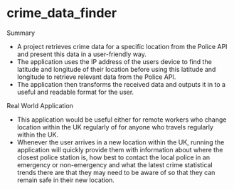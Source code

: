 # crime_data_finder

Summary

- A project retrieves crime data for a specific location from the Police API and present this data in a user-friendly way.
- The application uses the IP address of the users device to find the latitude and longitude of their location before using this latitude and longitude to retrieve relevant data from the Police API.
- The application then transforms the received data and outputs it in to a useful and readable format for the user.

Real World Application
- This application would be useful either for remote workers who change location within the UK regularly of for anyone who travels regularly within the UK.
- Whenever the user arrives in a new location within the UK, running the application will quickly provide them with information about where the closest police station is, how best to contact the local police in an emergency or non-emergency and what the latest crime statistical trends there are that they may need to be aware of so that they can remain safe in their new location.


